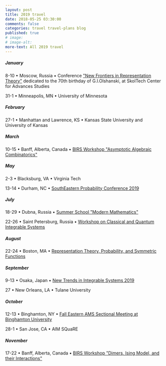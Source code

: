 ```yaml
---
layout: post
title: 2019 travel
date: 2018-05-25 03:30:00
comments: false
categories: travel travel-plans blog
published: true
# image: 
# image-alt: 
more-text: All 2019 travel
---
```


##### January

8-10 &bull;
Moscow, Russia &bull;
Conference 
["New Frontiers in Representation Theory"](https://crei.skoltech.ru/cas/calendar/conf190108/)
dedicated to the 70th birthday of G.I.Olshanski,
at SkolTech Center for Advances Studies

31-1 &bull;
Minneapolis, MN
&bull;
University of Minnesota

<!--more-->

##### February

27-1 &bull;
Manhattan and Lawrence, KS
&bull;
Kansas State University and University of Kansas 

##### March

10-15 &bull;
Banff, Alberta, Canada
&bull;
[BIRS Workshop "Asymptotic Algebraic Combinatorics"](https://www.birs.ca/events/2019/5-day-workshops/19w5220)

<!-- ##### April -->

##### May

2-3 &bull;
Blacksburg, VA
&bull;
Virginia Tech


13-14 &bull; Durham, NC &bull; [SouthEastern Probability Conference 2019](https://services.math.duke.edu/~rtd/SEPC2019/SEPC2019.html)



<!-- ##### June -->

##### July

18-29 &bull; Dubna, Russia
&bull;
<a href="https://www.mccme.ru/dubna/">Summer School "Modern Mathematics"</a>

22-26 &bull; 
Saint Petersburg, Russia
&bull;
<a href="https://sites.google.com/view/cqis2019/general-information">Workshop on Classical and Quantum Integrable Systems</a>

##### August

22-24 &bull; 
Boston, MA
&bull; 
<a href="http://math.mit.edu/conferences/representations-probability/">Representation Theory, Probability, and Symmetric Functions</a>

##### September

9-13 &bull; Osaka, Japan &bull; <a href="https://indico2.riken.jp/event/3020/">New Trends in Integrable Systems 2019</a>

27 &bull; New Orleans, LA &bull; Tulane University

##### October 

12-13 &bull; Binghamton, NY &bull; <a href="http://www.ams.org/meetings/sectional/2263_special.html">Fall Eastern AMS Sectional Meeting at Binghamton University</a>

28-1 &bull; San Jose, CA &bull; AIM SQuaRE

##### November

17-22 &bull;
Banff, Alberta, Canada
&bull;
[BIRS Workshop "Dimers, Ising Model, and their Interactions"](https://www.birs.ca/events/2019/5-day-workshops/19w5062/)


<!-- ##### December -->
